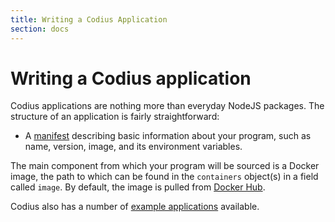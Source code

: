 ```yaml
---
title: Writing a Codius Application
section: docs
---
```


# Writing a Codius application

Codius applications are nothing more than everyday NodeJS packages. The structure
of an application is fairly straightforward:

* A [manifest](https://godoc.org/github.com/codius/codius-crd-operator/api/v1alpha1#Service) describing basic information about your program, such as name, version, image, and its environment variables.

The main component from which your program will be sourced is a Docker image, the path to which can be found in the `containers` object(s) in a field called `image`. By default, the image is pulled from [Docker Hub](https://hub.docker.com/).

Codius also has a number of [example applications](running-the-examples) available.
